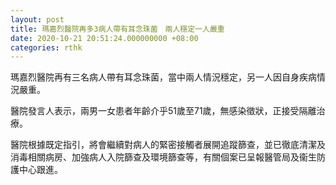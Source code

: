 ```yaml
---
layout: post
title: 瑪嘉烈醫院再多3病人帶有耳念珠菌　兩人穩定一人嚴重
date: 2020-10-21 20:51:24.000000000 +08:00
categories: rthk
---
```


瑪嘉烈醫院再有三名病人帶有耳念珠菌，當中兩人情況穩定，另一人因自身疾病情況嚴重。

醫院發言人表示，兩男一女患者年齡介乎51歲至71歲，無感染徵狀，正接受隔離治療。

醫院根據既定指引，將會繼續對病人的緊密接觸者展開追蹤篩查，並已徹底清潔及消毒相關病房、加強病人入院篩查及環境篩查等，有關個案已呈報醫管局及衞生防護中心跟進。
